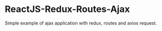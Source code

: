 # ReactJS-Redux-Routes-Ajax
<p>Simple example of ajax application with redux, routes and axios request.</p>
